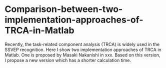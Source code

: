 # Comparison-between-two-implementation-approaches-of-TRCA-in-Matlab
Recently, the task-related component analysis (TRCA) is widely used in the SSVEP recognition.  Here I show two implementation approaches of TRCA in Matlab. One is proposed by Masaki Nakanishi in xxx. Based on this version, I propose a new version which has a shorter calculation time.
